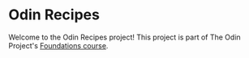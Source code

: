 # Odin Recipes
Welcome to the Odin Recipes project! This project is part of The Odin Project's [Foundations course](https://www.theodinproject.com/paths/foundations/courses/foundations).